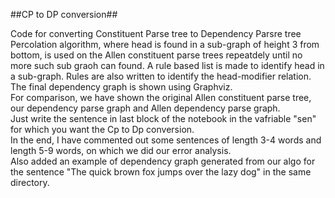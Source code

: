 ##CP to DP conversion##

Code for converting Constituent Parse tree to Dependency Parsre tree  
Percolation algorithm, where head is found in a sub-graph of height 3 from bottom, is used on the Allen constituent parse trees repeatdely until no more such sub graoh can found. A rule based list is made to identify head in a sub-graph. Rules are also written to identify the head-modifier relation. The final dependency graph is shown using Graphviz.   
For comparison, we have shown the original Allen constituent parse tree, our dependency parse graph and Allen dependency parse graph.  
Just write the sentence in last block of the notebook in the vafriable "sen" for which you want the Cp to Dp conversion.  
In the end, I have commented out some sentences of length 3-4 words and length 5-9 words, on which we did our error analysis.  
Also added an example of dependency graph generated from our algo for the sentence "The quick brown fox jumps over the lazy dog" in the same directory.

